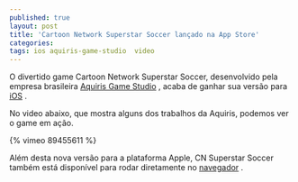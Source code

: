 ```yaml
---
published: true
layout: post
title: 'Cartoon Network Superstar Soccer lançado na App Store'
categories: 
tags: ios aquiris-game-studio  video
---
```


 
O divertido game Cartoon Network Superstar Soccer, desenvolvido pela empresa brasileira <a href="http://www.aquiris.com.br/?lang=pt_BR" target="_blank">Aquiris Game Studio</a>
, acaba de ganhar sua vers&#227;o para <a href="https://itunes.apple.com/br/app/cn-superstar-soccer/id839550780?l=en" target="_blank">iOS</a>
.
 
No video abaixo, que mostra alguns dos trabalhos da Aquiris, podemos ver o game em a&#231;&#227;o.
 
{% vimeo 89455611 %} 

Al&#233;m desta nova vers&#227;o para a plataforma Apple, CN  Superstar Soccer tamb&#233;m est&#225; dispon&#237;vel para rodar diretamente no <a href="http://www.cartoonnetwork.com/games/cc/superstar-soccer/" target="_blank">navegador</a>
.
 
 
